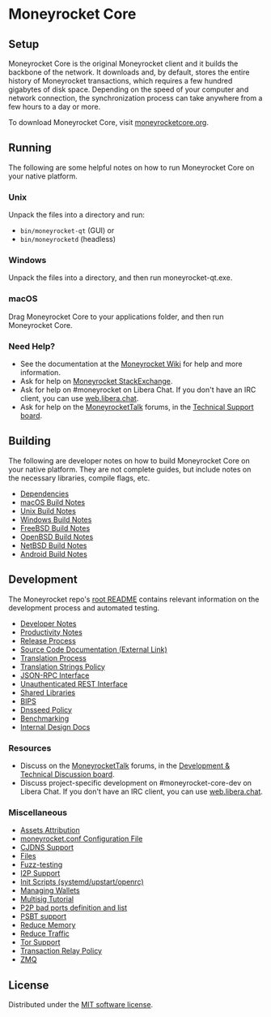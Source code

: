 Moneyrocket Core
=============

Setup
---------------------
Moneyrocket Core is the original Moneyrocket client and it builds the backbone of the network. It downloads and, by default, stores the entire history of Moneyrocket transactions, which requires a few hundred gigabytes of disk space. Depending on the speed of your computer and network connection, the synchronization process can take anywhere from a few hours to a day or more.

To download Moneyrocket Core, visit [moneyrocketcore.org](https://moneyrocketcore.org/en/download/).

Running
---------------------
The following are some helpful notes on how to run Moneyrocket Core on your native platform.

### Unix

Unpack the files into a directory and run:

- `bin/moneyrocket-qt` (GUI) or
- `bin/moneyrocketd` (headless)

### Windows

Unpack the files into a directory, and then run moneyrocket-qt.exe.

### macOS

Drag Moneyrocket Core to your applications folder, and then run Moneyrocket Core.

### Need Help?

* See the documentation at the [Moneyrocket Wiki](https://en.moneyrocket.it/wiki/Main_Page)
for help and more information.
* Ask for help on [Moneyrocket StackExchange](https://moneyrocket.stackexchange.com).
* Ask for help on #moneyrocket on Libera Chat. If you don't have an IRC client, you can use [web.libera.chat](https://web.libera.chat/#moneyrocket).
* Ask for help on the [MoneyrocketTalk](https://moneyrockettalk.org/) forums, in the [Technical Support board](https://moneyrockettalk.org/index.php?board=4.0).

Building
---------------------
The following are developer notes on how to build Moneyrocket Core on your native platform. They are not complete guides, but include notes on the necessary libraries, compile flags, etc.

- [Dependencies](dependencies.md)
- [macOS Build Notes](build-osx.md)
- [Unix Build Notes](build-unix.md)
- [Windows Build Notes](build-windows.md)
- [FreeBSD Build Notes](build-freebsd.md)
- [OpenBSD Build Notes](build-openbsd.md)
- [NetBSD Build Notes](build-netbsd.md)
- [Android Build Notes](build-android.md)

Development
---------------------
The Moneyrocket repo's [root README](/README.md) contains relevant information on the development process and automated testing.

- [Developer Notes](developer-notes.md)
- [Productivity Notes](productivity.md)
- [Release Process](release-process.md)
- [Source Code Documentation (External Link)](https://doxygen.moneyrocketcore.org/)
- [Translation Process](translation_process.md)
- [Translation Strings Policy](translation_strings_policy.md)
- [JSON-RPC Interface](JSON-RPC-interface.md)
- [Unauthenticated REST Interface](REST-interface.md)
- [Shared Libraries](shared-libraries.md)
- [BIPS](bips.md)
- [Dnsseed Policy](dnsseed-policy.md)
- [Benchmarking](benchmarking.md)
- [Internal Design Docs](design/)

### Resources
* Discuss on the [MoneyrocketTalk](https://moneyrockettalk.org/) forums, in the [Development & Technical Discussion board](https://moneyrockettalk.org/index.php?board=6.0).
* Discuss project-specific development on #moneyrocket-core-dev on Libera Chat. If you don't have an IRC client, you can use [web.libera.chat](https://web.libera.chat/#moneyrocket-core-dev).

### Miscellaneous
- [Assets Attribution](assets-attribution.md)
- [moneyrocket.conf Configuration File](moneyrocket-conf.md)
- [CJDNS Support](cjdns.md)
- [Files](files.md)
- [Fuzz-testing](fuzzing.md)
- [I2P Support](i2p.md)
- [Init Scripts (systemd/upstart/openrc)](init.md)
- [Managing Wallets](managing-wallets.md)
- [Multisig Tutorial](multisig-tutorial.md)
- [P2P bad ports definition and list](p2p-bad-ports.md)
- [PSBT support](psbt.md)
- [Reduce Memory](reduce-memory.md)
- [Reduce Traffic](reduce-traffic.md)
- [Tor Support](tor.md)
- [Transaction Relay Policy](policy/README.md)
- [ZMQ](zmq.md)

License
---------------------
Distributed under the [MIT software license](/COPYING).
